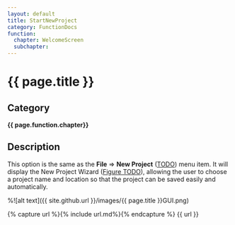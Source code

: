 ```yaml
---
layout: default
title: StartNewProject 
category: FunctionDocs 
function:
  chapter: WelcomeScreen
  subchapter: 
---
```


# {{ page.title }} 

## Category

**{{ page.function.chapter}}**

## Description

This option is the same as the **File** ⇒ **New Project** ([TODO](#new-project)) menu item. It will display the New Project Wizard (<a href="#newproject">Figure TODO</a>), allowing the user to choose a project name and location so that the project can be saved easily and automatically.

%![alt text]({{ site.github.url }}/images/{{ page.title }}GUI.png)

{% capture url %}{% include url.md%}{% endcapture %}
{{ url }}

